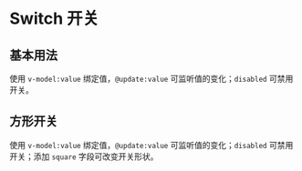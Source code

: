 <script setup>
import FormalSwitch from './demo-page/formal-switch.vue'
import SquareSwitch from './demo-page/square-switch.vue'
</script>

# Switch 开关

## 基本用法
使用 `v-model:value` 绑定值，`@update:value` 可监听值的变化；`disabled` 可禁用开关。
<ClientOnly>
  <FormalSwitch />
</ClientOnly>

## 方形开关
使用 `v-model:value` 绑定值，`@update:value` 可监听值的变化；`disabled` 可禁用开关；添加 `square` 字段可改变开关形状。
<ClientOnly>
  <SquareSwitch />
</ClientOnly>
